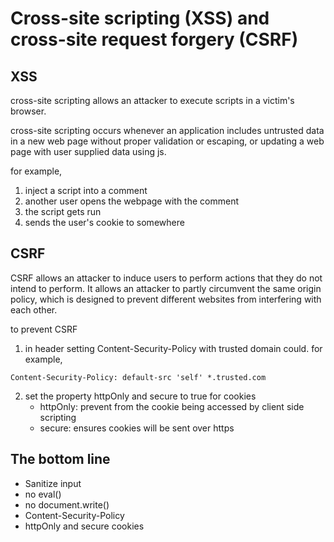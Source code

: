 # Cross-site scripting (XSS) and cross-site request forgery (CSRF)

## XSS

cross-site scripting allows an attacker to execute scripts in a victim's browser.

cross-site scripting occurs whenever an application includes untrusted data in a new web page without proper validation or escaping, or updating a web page with user supplied data using js.

for example,

1. inject a script into a comment
1. another user opens the webpage with the comment
1. the script gets run
1. sends the user's cookie to somewhere

## CSRF

CSRF allows an attacker to induce users to perform actions that they do not intend to perform. It allows an attacker to partly circumvent the same origin policy, which is designed to prevent different websites from interfering with each other.

to prevent CSRF

1. in header setting Content-Security-Policy with trusted domain could. for example,

```
Content-Security-Policy: default-src 'self' *.trusted.com
```

2. set the property httpOnly and secure to true for cookies
   - httpOnly: prevent from the cookie being accessed by client side scripting
   - secure: ensures cookies will be sent over https

## The bottom line

- Sanitize input
- no eval()
- no document.write()
- Content-Security-Policy
- httpOnly and secure cookies

